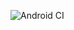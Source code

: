 ![Android CI](https://github.com/pkgajulapalli/MyApplication/workflows/Android%20CI/badge.svg?branch=master)